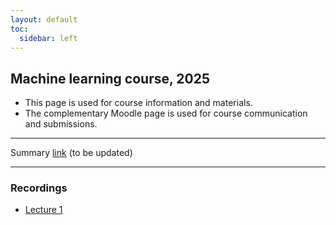 ```yaml
---
layout: default
toc:
  sidebar: left
---
```


## Machine learning course, 2025

* This page is used for course information and materials.
* The complementary Moodle page is used for course communication and submissions. 

---

Summary [link](/suppl/ml/Lec2025/dl2_dc_ml2025.pdf) (to be updated)


---

### Recordings
* [Lecture 1](https://sce-ac-il.zoom.us/rec/share/98DetprBeZf_34IqnfhcYolH3qtrbzuMGJvE2s0KU6_2KKTWrRObsSnKLot45mDx.862U9JBzopmbaIKi?startTime=1741779796000)

